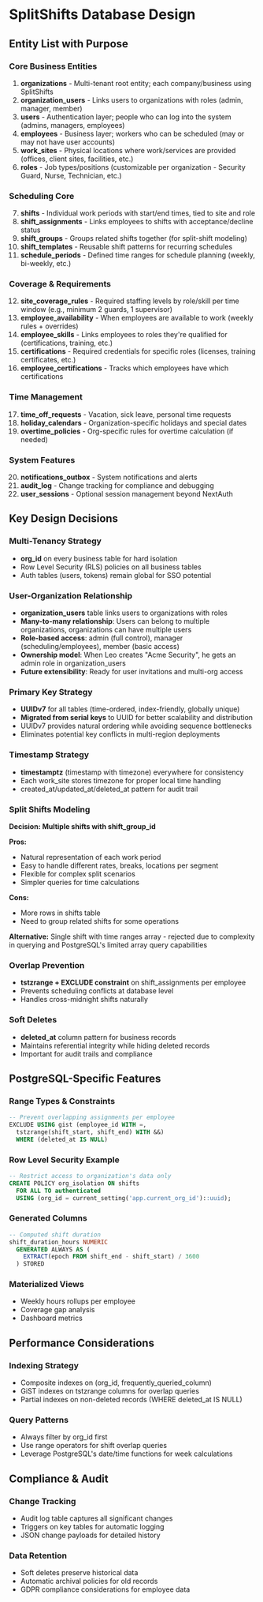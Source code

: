 # SplitShifts Database Design

## Entity List with Purpose

### Core Business Entities

1. **organizations** - Multi-tenant root entity; each company/business using SplitShifts
2. **organization_users** - Links users to organizations with roles (admin, manager, member)
3. **users** - Authentication layer; people who can log into the system (admins, managers, employees)
4. **employees** - Business layer; workers who can be scheduled (may or may not have user accounts)
5. **work_sites** - Physical locations where work/services are provided (offices, client sites, facilities, etc.)
6. **roles** - Job types/positions (customizable per organization - Security Guard, Nurse, Technician, etc.)

### Scheduling Core

7. **shifts** - Individual work periods with start/end times, tied to site and role
8. **shift_assignments** - Links employees to shifts with acceptance/decline status
9. **shift_groups** - Groups related shifts together (for split-shift modeling)
10. **shift_templates** - Reusable shift patterns for recurring schedules
11. **schedule_periods** - Defined time ranges for schedule planning (weekly, bi-weekly, etc.)

### Coverage & Requirements

12. **site_coverage_rules** - Required staffing levels by role/skill per time window (e.g., minimum 2 guards, 1 supervisor)
13. **employee_availability** - When employees are available to work (weekly rules + overrides)
14. **employee_skills** - Links employees to roles they're qualified for (certifications, training, etc.)
15. **certifications** - Required credentials for specific roles (licenses, training certificates, etc.)
16. **employee_certifications** - Tracks which employees have which certifications

### Time Management

17. **time_off_requests** - Vacation, sick leave, personal time requests
18. **holiday_calendars** - Organization-specific holidays and special dates
19. **overtime_policies** - Org-specific rules for overtime calculation (if needed)

### System Features

20. **notifications_outbox** - System notifications and alerts
21. **audit_log** - Change tracking for compliance and debugging
22. **user_sessions** - Optional session management beyond NextAuth

## Key Design Decisions

### Multi-Tenancy Strategy
- **org_id** on every business table for hard isolation
- Row Level Security (RLS) policies on all business tables
- Auth tables (users, tokens) remain global for SSO potential

### User-Organization Relationship
- **organization_users** table links users to organizations with roles
- **Many-to-many relationship**: Users can belong to multiple organizations, organizations can have multiple users
- **Role-based access**: admin (full control), manager (scheduling/employees), member (basic access)
- **Ownership model**: When Leo creates "Acme Security", he gets an admin role in organization_users
- **Future extensibility**: Ready for user invitations and multi-org access

### Primary Key Strategy
- **UUIDv7** for all tables (time-ordered, index-friendly, globally unique)
- **Migrated from serial keys** to UUID for better scalability and distribution
- UUIDv7 provides natural ordering while avoiding sequence bottlenecks
- Eliminates potential key conflicts in multi-region deployments

### Timestamp Strategy
- **timestamptz** (timestamp with timezone) everywhere for consistency
- Each work_site stores timezone for proper local time handling
- created_at/updated_at/deleted_at pattern for audit trail

### Split Shifts Modeling
**Decision: Multiple shifts with shift_group_id**

**Pros:**
- Natural representation of each work period
- Easy to handle different rates, breaks, locations per segment
- Flexible for complex split scenarios
- Simpler queries for time calculations

**Cons:**
- More rows in shifts table
- Need to group related shifts for some operations

**Alternative:** Single shift with time ranges array - rejected due to complexity in querying and PostgreSQL's limited array query capabilities

### Overlap Prevention
- **tstzrange + EXCLUDE constraint** on shift_assignments per employee
- Prevents scheduling conflicts at database level
- Handles cross-midnight shifts naturally

### Soft Deletes
- **deleted_at** column pattern for business records
- Maintains referential integrity while hiding deleted records
- Important for audit trails and compliance

## PostgreSQL-Specific Features

### Range Types & Constraints
```sql
-- Prevent overlapping assignments per employee
EXCLUDE USING gist (employee_id WITH =, 
  tstzrange(shift_start, shift_end) WITH &&)
  WHERE (deleted_at IS NULL)
```

### Row Level Security Example
```sql
-- Restrict access to organization's data only
CREATE POLICY org_isolation ON shifts 
  FOR ALL TO authenticated 
  USING (org_id = current_setting('app.current_org_id')::uuid);
```

### Generated Columns
```sql
-- Computed shift duration
shift_duration_hours NUMERIC 
  GENERATED ALWAYS AS (
    EXTRACT(epoch FROM shift_end - shift_start) / 3600
  ) STORED
```

### Materialized Views
- Weekly hours rollups per employee
- Coverage gap analysis
- Dashboard metrics

## Performance Considerations

### Indexing Strategy
- Composite indexes on (org_id, frequently_queried_column)
- GiST indexes on tstzrange columns for overlap queries
- Partial indexes on non-deleted records (WHERE deleted_at IS NULL)

### Query Patterns
- Always filter by org_id first
- Use range operators for shift overlap queries
- Leverage PostgreSQL's date/time functions for week calculations

## Compliance & Audit

### Change Tracking
- Audit log table captures all significant changes
- Triggers on key tables for automatic logging
- JSON change payloads for detailed history

### Data Retention
- Soft deletes preserve historical data
- Automatic archival policies for old records
- GDPR compliance considerations for employee data
